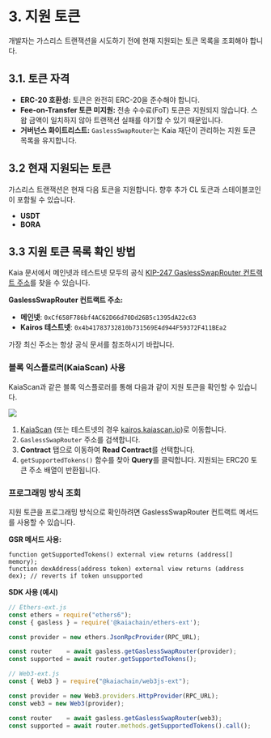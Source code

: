 # 3. 지원 토큰

개발자는 가스리스 트랜잭션을 시도하기 전에 현재 지원되는 토큰 목록을 조회해야 합니다.

## 3.1. 토큰 자격

- **ERC-20 호환성:** 토큰은 완전히 ERC-20을 준수해야 합니다.
- **Fee-on-Transfer 토큰 미지원:** 전송 수수료(FoT) 토큰은 지원되지 않습니다. 스왑 금액이 일치하지 않아 트랜잭션 실패를 야기할 수 있기 때문입니다.
- **거버넌스 화이트리스트:** `GaslessSwapRouter`는 Kaia 재단이 관리하는 지원 토큰 목록을 유지합니다.

## 3.2 현재 지원되는 토큰

가스리스 트랜잭션은 현재 다음 토큰을 지원합니다. 향후 추가 CL 토큰과 스테이블코인이 포함될 수 있습니다.

- **USDT**
- **BORA**

## 3.3 지원 토큰 목록 확인 방법

Kaia 문서에서 메인넷과 테스트넷 모두의 공식 [KIP-247 GaslessSwapRouter 컨트랙트 주소](https://docs.kaia.io/references/contract-addresses/)를 찾을 수 있습니다.

**GaslessSwapRouter 컨트랙트 주소:**

- **메인넷**: `0xCf658F786bf4AC62D66d70Dd26B5c1395dA22c63`
- **Kairos 테스트넷**: `0x4b41783732810b731569E4d944F59372F411BEa2`

가장 최신 주소는 항상 공식 문서를 참조하시기 바랍니다.

### 블록 익스플로러(KaiaScan) 사용

KaiaScan과 같은 블록 익스플로러를 통해 다음과 같이 지원 토큰을 확인할 수 있습니다.

![](/img/build/tutorials/ga3.png)

1. [KaiaScan](https://kaiascan.io/) (또는 테스트넷의 경우 [kairos.kaiascan.io](https://kairos.kaiascan.io/))로 이동합니다.
2. `GaslessSwapRouter` 주소를 검색합니다.
3. **Contract** 탭으로 이동하여 **Read Contract**를 선택합니다.
4. `getSupportedTokens()` 함수를 찾아 **Query**를 클릭합니다. 지원되는 ERC20 토큰 주소 배열이 반환됩니다.

### 프로그래밍 방식 조회

지원 토큰을 프로그래밍 방식으로 확인하려면 GaslessSwapRouter 컨트랙트 메서드를 사용할 수 있습니다.

**GSR 메서드 사용:**

```solidity
function getSupportedTokens() external view returns (address[] memory);
function dexAddress(address token) external view returns (address dex); // reverts if token unsupported
```

**SDK 사용 (예시)**

```javascript
// Ethers-ext.js
const ethers = require("ethers6");
const { gasless } = require('@kaiachain/ethers-ext');

const provider = new ethers.JsonRpcProvider(RPC_URL);

const router    = await gasless.getGaslessSwapRouter(provider);
const supported = await router.getSupportedTokens();

// Web3-ext.js
const { Web3 } = require("@kaiachain/web3js-ext");

const provider = new Web3.providers.HttpProvider(RPC_URL);
const web3 = new Web3(provider);

const router    = await gasless.getGaslessSwapRouter(web3);
const supported = await router.methods.getSupportedTokens().call();
```